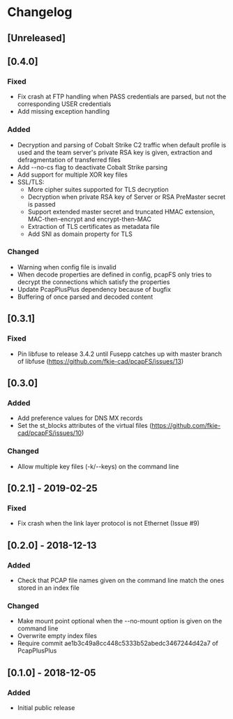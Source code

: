 # Changelog

## [Unreleased]

## [0.4.0]
### Fixed
- Fix crash at FTP handling when PASS credentials are parsed, but not the corresponding USER credentials
- Add missing exception handling

### Added
- Decryption and parsing of Cobalt Strike C2 traffic when default profile is used and the team server's private RSA key is given, extraction and defragmentation of transferred files
- Add --no-cs flag to deactivate Cobalt Strike parsing
- Add support for multiple XOR key files
- SSL/TLS:
    - More cipher suites supported for TLS decryption
    - Decryption when private RSA key of Server or RSA PreMaster secret is passed
    - Support extended master secret and truncated HMAC extension, MAC-then-encrypt and encrypt-then-MAC
    - Extraction of TLS certificates as metadata file
    - Add SNI as domain property for TLS

### Changed
- Warning when config file is invalid
- When decode properties are defined in config, pcapFS only tries to decrypt the connections which satisfy the properties
- Update PcapPlusPlus dependency because of bugfix
- Buffering of once parsed and decoded content

## [0.3.1]
### Fixed
- Pin libfuse to release 3.4.2 until Fusepp catches up with master branch of libfuse (https://github.com/fkie-cad/pcapFS/issues/13)

## [0.3.0]
### Added
- Add preference values for DNS MX records
- Set the st_blocks attributes of the virtual files (https://github.com/fkie-cad/pcapFS/issues/10)

### Changed
- Allow multiple key files (-k/--keys) on the command line

## [0.2.1] - 2019-02-25
### Fixed
- Fix crash when the link layer protocol is not Ethernet (Issue #9)

## [0.2.0] - 2018-12-13
### Added
- Check that PCAP file names given on the command line match the ones stored in an index file

### Changed
- Make mount point optional when the --no-mount option is given on the command line
- Overwrite empty index files
- Require commit ae1b3c49a8cc448c5333b52abedc3467244d42a7 of PcapPlusPlus

## [0.1.0] - 2018-12-05
### Added
- Initial public release
